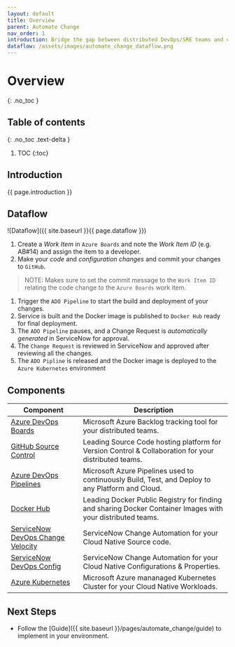 ```yaml
---
layout: default
title: Overview
parent: Automate Change
nav_order: 1
introduction: Bridge the gap between distributed DevOps/SRE teams and centralized ServiceNow platform owner teams by automatically generating Change Requests. Utilize data from your existing CI/CD tools against sophisticated change policies to accelerate your pipeline.
dataflow: /assets/images/automate_change_dataflow.png
---
```


# Overview
{: .no_toc }

## Table of contents
{: .no_toc .text-delta }

1. TOC 
{:toc}

## Introduction

{{ page.introduction }}

## Dataflow

![Dataflow]({{ site.baseurl }}{{ page.dataflow }})

1. Create a *Work Item* in `Azure Boards` and note the *Work Item ID* (e.g. AB#14) and assign the item to a developer.
1. Make your *code* and *configuration changes* and commit your changes to `GitHub`.

  > NOTE: Makes sure to set the commit message to the `Work Item ID` relating the code change to the `Azure Boards` work item.

1. Trigger the `ADO Pipeline` to start the build and deployment of your changes. 
1. Service is built and the Docker image is published to `Docker Hub` ready for final deployment.
1. The `ADO Pipeline` pauses, and a Change Request is *automatically generated* in ServiceNow for approval.
1. The `Change Request` is reviewed in ServiceNow and approved after reviewing all the changes.
1. The `ADO Pipline` is released and the Docker image is deployed to the `Azure Kubernetes` environment

## Components


| Component | Description |
|-----------|-------------|
| [Azure DevOps Boards](https://azure.microsoft.com/en-us/services/devops/boards/) | Microsoft Azure Backlog tracking tool for your distributed teams.|
| [GitHub Source Control](https://github.com) | Leading Source Code hosting platform for Version Control & Collaboration for your distributed teams.|
| [Azure DevOps Pipelines](https://azure.microsoft.com/en-us/services/devops/pipelines/) | Microsoft Azure Pipelines used to continuously Build, Test, and Deploy to any Platform and Cloud.|
| [Docker Hub](https://hub.docker.com) | Leading Docker Public Registry for finding and sharing Docker Container Images with your distributed teams.|
|[ServiceNow DevOps Change Velocity]({{site.data.urls.devops_change_velocity}}) | ServiceNow Change Automation for your Cloud Native Source code.|
| [ServiceNow DevOps Config]({{site.data.urls.devops_change_config}}) | ServiceNow Change Automation for your Cloud Native Configurations & Properties.|
| [Azure Kubernetes](https://docs.microsoft.com/en-us/azure/aks/intro-kubernetes) | Microsoft Azure mananaged Kubernetes Cluster for your Cloud Native Workloads.|


## Next Steps

* Follow the [Guide]({{ site.baseurl }}/pages/automate_change/guide) to implement in your environment.